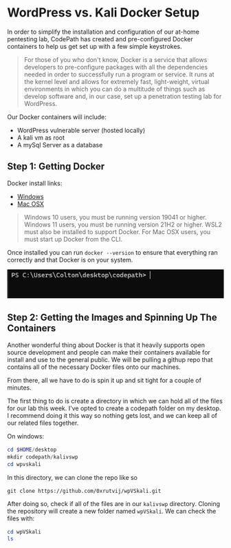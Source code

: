 # WordPress vs. Kali Docker Setup

In order to simplify the installation and configuration of our at-home pentesting lab, CodePath has created and pre-configured Docker containers to help us get set up with a few simple keystrokes.
> For those of you who don't know, Docker is a service that allows developers to pre-configure packages with all the dependencies needed in order to successfully run a program or service. It runs at the kernel level and allows for extremely fast, light-weight, virtual environments in which you can do a multitude of things such as develop software and, in our case, set up a penetration testing lab for WordPress.

Our Docker containers will include:
* WordPress vulnerable server (hosted locally)
* A kali vm as root
* A mySql Server as a database

## Step 1: Getting Docker

Docker install links: 

* [Windows]
* [Mac OSX]

[Windows]: https://docs.docker.com/docker-for-windows/install/
[Mac OSX]: https://docs.docker.com/docker-for-mac/install/

> Windows 10 users, you must be running version 19041 or higher. Windows 11 users, you must be running version 21H2 or higher. WSL2 must also be installed to support Docker. For Mac OSX users, you must start up Docker from the CLI.

Once installed you can run `docker --version` to ensure that everything ran correctly and that Docker is on your system.

<img src="https://github.com/colton-gabertan/SecurityShepherdLabs/blob/week07/dockerinstall.gif">

## Step 2: Getting the Images and Spinning Up The Containers

Another wonderful thing about Docker is that it heavily supports open source development and people can make their containers available for install and use to the general public. We will be pulling a githup repo that contains all of the necessary Docker files onto our machines. 

From there, all we have to do is spin it up and sit tight for a couple of minutes.

The first thing to do is create a directory in which we can hold all of the files for our lab this week. I've opted to create a codepath folder on my desktop. I recommend doing it this way so nothing gets lost, and we can keep all of our related files together. 

On windows:
```powershell
cd $HOME/desktop
mkdir codepath/kalivswp
cd wpvskali
```

In this directory, we can clone the repo like so
```
git clone https://github.com/0xrutvij/wpVSkali.git
```

After doing so, check if all of the files are in our `kalivswp` directory. Cloning the repository will create a new folder named `wpVSkali`. We can check the files with:
```powershell
cd wpVSkali
ls
```

